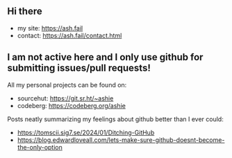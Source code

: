 ## Hi there

- my site: https://ash.fail
- contact: https://ash.fail/contact.html

## I am not active here and I only use github for submitting issues/pull requests!

All my personal projects can be found on:
- sourcehut: https://git.sr.ht/~ashie
- codeberg: https://codeberg.org/ashie

Posts neatly summarizing my feelings about github better than I ever could:
- https://tomscii.sig7.se/2024/01/Ditching-GitHub
- https://blog.edwardloveall.com/lets-make-sure-github-doesnt-become-the-only-option
